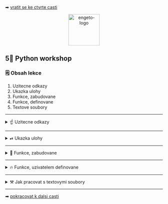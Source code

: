 ➡ [vratit se ke ctvrte casti](https://github.com/Bralor/python-workshop/tree/master/materials/04_importing)

<p align="center">
  <img alt="engeto-logo" width="100px" src="https://engeto.cz/wp-content/uploads/2019/01/engeto-square.png" />
</p>

## 5⃣ Python workshop
### 🗒  Obsah lekce
1. Uzitecne odkazy
2. Ukazka ulohy
3. Funkce, zabudovane
4. Funkce, definovane
5. Textove soubory
---

<details>
  <summary>☝  Uzitecne odkazy</summary>

  #### 🗒 Dulezite odkazy
  - [Repl.it](https://repl.it/)
  - [Engeto.com](https://engeto.com/cs/)
  - [Python Academy, Git](https://engeto.com/cs/kurz/git-zaklady-pro-uzivatele/lekce)
  - [Python Academy, zaciname!](https://engeto.com/cs/kurz/python-academy/studium/SpmtH-mVRY6zPL9alhruMQ/home-set-up/basics-of-command-line)
  - [Python, dokumentace zabudovanych funkci](https://docs.python.org/3/library/functions.html)

</details>

---

<details>
  <summary>⏯  Ukazka ulohy</summary>

  1. ✌  [Stahnete si cely repozitar jako **zip**](https://github.com/Bralor/python-workshop/archive/mh-dev.zip)
  2. 💪 Presunte se ke stazenemu souboru
  3. 🙏 Spustte soubor **materials/05_functions_and_text_files/obesenec.py** v PyCharm
  4. 🐍 Spustte program pomoci klaves **ctrl+shift+F10**
  5. 🎥 Zkousejte!

</details>

---

<details>
  <summary>👼 Funkce, zabudovane</summary>

  #### ☝ K zapamatovani
  - jako uzivatel je nemusim definovat
  - mohu je primo pouzit ( _zavolat_)
  - soupisku vsech najdeme v sekci [odkazy](#dulezite-odkazy)
  - setrime vypisovani
  - zapis je citelnejsi
  - opakovane pouzitelne

  #### ❓ Jak vypada zabudovana funkce
  ```python
  print("Ahoj, vsem!")
  int(input("Zadejte cislo:"))
  ```

</details>

---

<details>
  <summary>🔥 Funkce, uzivatelem definovane</summary>

<details>
  <summary>🤦 Obecne informace</summary>

  #### ☝ K zapamatovani
  - neni soucasti standartni knihovny
  - nejprve definuji, potom pouziju
  - `def` klicovy vyraz v zahlavi definice
  - `jmeno_funkce` nasleduje jmeno funkce, budu potrebovat pri spusteni
  - `parametr1`, `parametr2` v kulate zavorce je parametr funkce (idealne 2)
  - pokud jmeno funkce nestaci, zapisu dokumentaci
  - `return` ohlaseni, pokud chci z funkce vratit nejaky udaj
  - `jmeno_funkce()` spusteni funkce (_volani_)
  - `argument1`, `argument2` skutecne promenne, ktere dosadime do parametru

  #### ❓ Jak vypada zabudovana funkce
  ```python
  def jmeno_funkce(parametr_1, parametr_2):
      """Popis ucelu funkce, pokud jmeno nestaci"""
      pass                              # odsazeny kod
                                        # VOLITELNE: vraceni hodnoty


  jmeno_funkce(argument1, argument2)    # spousteni funkce(volani)
  ```

  **Priklad funkce**
  ```python
  def vypocitej_sumu(cisla):
    """Dokumentace funkce"""
    suma_cisel = 0

    for cislo in cisla:
        suma_cisel = suma_cisel + cislo

    return suma_cisel


  seznam_cisel = [11, 22, 33, 44, 55, 66, 77, 88, 99]
  vysledek = vypocitej_sumu(seznam_cisel)
  print(f"SUMA VSECH CISEL: {vysledek}")
  ```
  [**Odkaz**](https://repl.it/@JustBraloR/functions#main.py) pro spusteni

  **Pozor!** Nas zapis muzeme vylepsit nekolika kroky:
  1. Napovidani datovych typu
  2. Zkraceny zapis
  3. f-string, volani funkce
  4. Idealne pouzit `sum` funkci 😏
---

</details>

<details>
   <summary> ⌚ Aktualni stav hry</summary>

   #### 📔 Prvni funkce
   1. Vytvorime funkci `stav_hry`
   2. Funkce bude mit 2 parametry: `tajenka`, `zivoty`
   3. Funkce bude "cistit" vystup
   4. Kreslit sibenici
   5. Zobrazovat aktualni stav hry
   6. Spustime ji na vhodnych mistech
   ```python
   def stav_hry(tajenka: list, zivoty: int) -> None:
       os.system("clear")
       print(figurka.hangman[7 - zivoty])
       print(f"TAJENKA: {' '.join(tajenka)}, ZIVOTY: {zivoty}")


   stav_hry(tajenka, zivoty)
   ```
</details>

<details>
   <summary> 🏁 Kontrola hracova hadani</summary>

   #### 📔 Druha funkce
   1. Vytvorime funkci `zkontroluj_tajenku`
   2. Funkce bude mit 3 parametry: `pismeno`, `slovo`, `tajenka`
   3. Funkce bude kontrolovat pismeno po pismeno v tajnem slove, prip.
   prepisovat puvodni `tajenka`
   4. Funkce muze ukoncit hru na zaklade nuloveho vyskytu `_` v `tajenka`
   ```python
   def zkontroluj_tajenku(pismeno, slovo, tajenka) -> bool:
       for index, pismeno in enumerate(slovo):
           if pismeno == hadani:
               tajenka[index] = hadani
       return False if "_" not in tajenka else True


   hra_probiha = zkontroluj_tajenku(hadani, slovo, tajenka)
   ```

</details>

</details>

---

<details>
  <summary>⚒ Jak pracovat s textovymi soubory</summary>

  #### ☝ K zapamatovani
  1. Nejprve pouzijeme funkci `open`, abychom otevreli cely soubor
  ```python
  soubor_se_slovy = open()
  ```

  2. Standartne potrebujeme vyplnit pouze prvni dva argumenty:
    - `jmeno_souboru` - i s priponou
    - `mode` - rezim, jak chceme soubor zpracovat ( **r**ead, **w**rite, **a**ppend)
    - `encoding` - volitelne (ruzne soubory, ruzne kodovani). Idealne: `utf8`

  4. Pro nacteni obsahu pouzijeme jednu z metod:
    - `read` - nacteme cely obsah jako `str`
    - `readline` - nacteme pouze prvni radek
    - `readlines` - nacteme jako `list`, obsah rozdelime pomoci `\n`
  ```python
  obsazeny_text = soubor_se_slovy.readlines()
  ```

  5. Nakonec musime otevreny soubor zavrit pomoci metody `close`
  ```python
  soubor_se_slovy = open(jmeno_souboru, mode="r", encoding="utf8")
  obsazeny_text = soubor_se_slovy.read()
  soubor_se_slovy.close()
  ```
---

<details>
  <summary>⚙ Dalsi varianta</summary>

  #### 📀 Kontextovy manazer
  ```python
  with open(jmeno_souboru, mode="r") as txt_file:
      obsazeny_text = txt_file.read()
  ```

  #### 💾 Vlozime do funkce
  1. Vytvorime funkci `vyber_slovo`
  2. Parametrem bude `jmeno_souboru`
  3. Z udaju v souboru udelame nejprve `set` (odstranime pripadne duplicity)
  4. Potom upravime funkci z modulu `random`
  5. Vracime jedine slovo (libovolny datovy typ)
  ```python
  def vyber_slovo(jmeno_souboru: str) -> list:
      with open(jmeno_souboru, mode="r") as txt_soubor:
          return sample(set(txt_soubor.readlines()), 1)


  slovo = vyber_slovo("slova.txt").pop().strip()
  ```

</details>

</details>

---

➡ [pokracovat k dalsi casti]()
